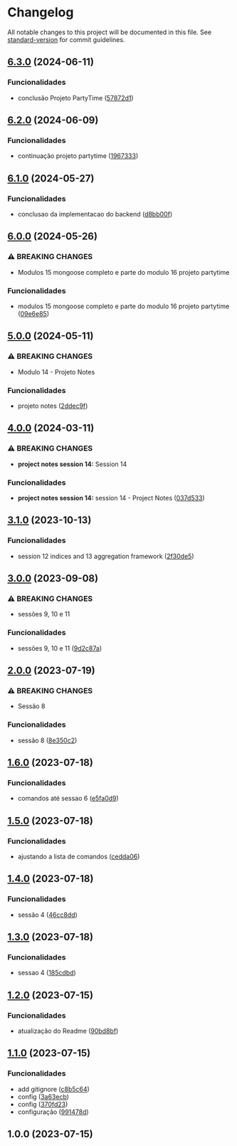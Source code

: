 # Changelog

All notable changes to this project will be documented in this file. See [standard-version](https://github.com/conventional-changelog/standard-version) for commit guidelines.

## [6.3.0](https://github.com/FabianaTavares/mongodb-basico-avancado/compare/v6.2.0...v6.3.0) (2024-06-11)


### Funcionalidades

* conclusão Projeto PartyTime ([57872d1](https://github.com/FabianaTavares/mongodb-basico-avancado/commit/57872d121dd49e0534098a4b019fc9f7d7b36272))

## [6.2.0](https://github.com/FabianaTavares/mongodb-basico-avancado/compare/v6.1.0...v6.2.0) (2024-06-09)


### Funcionalidades

* continuação projeto partytime ([1967333](https://github.com/FabianaTavares/mongodb-basico-avancado/commit/19673339a6bc8fc4f82f324736b0d47964e5e2b7))

## [6.1.0](https://github.com/FabianaTavares/mongodb-basico-avancado/compare/v6.0.0...v6.1.0) (2024-05-27)


### Funcionalidades

* conclusao da implementacao do backend ([d8bb00f](https://github.com/FabianaTavares/mongodb-basico-avancado/commit/d8bb00fe654cf73ca39bba2fb2618512a707e77d))

## [6.0.0](https://github.com/FabianaTavares/mongodb-basico-avancado/compare/v5.0.0...v6.0.0) (2024-05-26)


### ⚠ BREAKING CHANGES

* Modulos 15 mongoose completo e parte do modulo 16 projeto partytime

### Funcionalidades

* modulos 15 mongoose completo e parte do modulo 16 projeto partytime ([09e6e85](https://github.com/FabianaTavares/mongodb-basico-avancado/commit/09e6e85033187dd35dc2413211df36b39b0bd664))

## [5.0.0](https://github.com/FabianaTavares/mongodb-basico-avancado/compare/v4.0.0...v5.0.0) (2024-05-11)


### ⚠ BREAKING CHANGES

* Modulo 14 - Projeto Notes

### Funcionalidades

* projeto notes ([2ddec9f](https://github.com/FabianaTavares/mongodb-basico-avancado/commit/2ddec9fbdfe0d4d845365aebf4a12e5ed01b4ea5))

## [4.0.0](https://github.com/FabianaTavares/mongodb-basico-avancado/compare/v3.1.0...v4.0.0) (2024-03-11)


### ⚠ BREAKING CHANGES

* **project notes session 14:** Session 14

### Funcionalidades

* **project notes session 14:** session 14 - Project Notes ([037d533](https://github.com/FabianaTavares/mongodb-basico-avancado/commit/037d53345d0f79c98e1a7ccc4e22f2eec3699ffe))

## [3.1.0](https://github.com/FabianaTavares/mongodb-basico-avancado/compare/v3.0.0...v3.1.0) (2023-10-13)


### Funcionalidades

* session 12 indices and 13 aggregation framework ([2f30de5](https://github.com/FabianaTavares/mongodb-basico-avancado/commit/2f30de5457621e3c2d8443f46249e3236c3827f1))

## [3.0.0](https://github.com/FabianaTavares/mongodb-basico-avancado/compare/v2.0.0...v3.0.0) (2023-09-08)


### ⚠ BREAKING CHANGES

* sessões 9, 10 e 11

### Funcionalidades

* sessões 9, 10 e 11 ([9d2c87a](https://github.com/FabianaTavares/mongodb-basico-avancado/commit/9d2c87a960ee17f0a857b7d69794f08bed9600e3))

## [2.0.0](https://github.com/FabianaTavares/mongodb-basico-avancado/compare/v1.6.0...v2.0.0) (2023-07-19)


### ⚠ BREAKING CHANGES

* Sessão 8

### Funcionalidades

* sessão 8 ([8e350c2](https://github.com/FabianaTavares/mongodb-basico-avancado/commit/8e350c21f1e6bc2056fa6efc7adecc63541df1e3))

## [1.6.0](https://github.com/FabianaTavares/mongodb-basico-avancado/compare/v1.5.0...v1.6.0) (2023-07-18)


### Funcionalidades

* comandos até sessao 6 ([e5fa0d9](https://github.com/FabianaTavares/mongodb-basico-avancado/commit/e5fa0d96d1d45b0711397fa6905a8d059d58a05e))

## [1.5.0](https://github.com/FabianaTavares/mongodb-basico-avancado/compare/v1.4.0...v1.5.0) (2023-07-18)


### Funcionalidades

* ajustando a lista de comandos ([cedda06](https://github.com/FabianaTavares/mongodb-basico-avancado/commit/cedda0675328dc5a6311e27182756ecac862fc79))

## [1.4.0](https://github.com/FabianaTavares/mongodb-basico-avancado/compare/v1.3.0...v1.4.0) (2023-07-18)


### Funcionalidades

* sessão 4 ([46cc8dd](https://github.com/FabianaTavares/mongodb-basico-avancado/commit/46cc8ddd451b0c4fe7645ecf0b34172cefd67f29))

## [1.3.0](https://github.com/FabianaTavares/mongodb-basico-avancado/compare/v1.2.0...v1.3.0) (2023-07-18)


### Funcionalidades

* sessao 4 ([185cdbd](https://github.com/FabianaTavares/mongodb-basico-avancado/commit/185cdbd1bdfba538aabee5a3c3c9392a29506278))

## [1.2.0](https://github.com/FabianaTavares/mongodb-basico-avancado/compare/v1.1.0...v1.2.0) (2023-07-15)


### Funcionalidades

* atualização do Readme ([90bd8bf](https://github.com/FabianaTavares/mongodb-basico-avancado/commit/90bd8bf6b2084c0eb13c4b9b72362812ac918e15))

## [1.1.0](https://github.com/FabianaTavares/mongodb-basico-avancado/compare/v1.0.0...v1.1.0) (2023-07-15)


### Funcionalidades

* add gitignore ([c8b5c64](https://github.com/FabianaTavares/mongodb-basico-avancado/commit/c8b5c64a889278a9b590c8caa3fa19391372a2e8))
* config ([3a63ecb](https://github.com/FabianaTavares/mongodb-basico-avancado/commit/3a63ecb2a2b243dbffd0f8d47adad638bbc89097))
* config ([370fd23](https://github.com/FabianaTavares/mongodb-basico-avancado/commit/370fd2303942f233d2b53a368d6ad97863cc7e09))
* configuração ([991478d](https://github.com/FabianaTavares/mongodb-basico-avancado/commit/991478d7132840b559e08ca7f7984fbb05accd09))

## 1.0.0 (2023-07-15)
